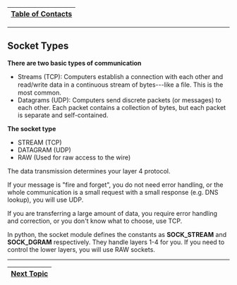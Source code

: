 |[Table of Contacts](/00-Table-of-Contents.md)|
|---|

---

## Socket Types

**There are two basic types of communication** 

* Streams \(TCP\):  Computers establish a connection with each other and read/write data in a continuous stream of bytes---like a ﬁle.  This is the most common. 
* Datagrams \(UDP\): Computers send discrete packets \(or messages\) to each other.   Each packet contains a collection of bytes, but each packet is separate and self-contained. 

**The socket type**

* STREAM \(TCP\)
* DATAGRAM \(UDP\)
* RAW \(Used for raw access to the wire\)

The data transmission determines your layer 4 protocol.

If your message is "fire and forget", you do not need error handling, or the whole communication is a small request with a small response \(e.g. DNS lookup\), you will use UDP.

If you are transferring a large amount of data, you require error handling and correction, or you don't know what to choose, use TCP.

In python, the socket module defines the constants as **SOCK\_STREAM** and **SOCK\_DGRAM** respectively. They handle layers 1-4 for you. If you need to control the lower layers, you will use RAW sockets.

---

|[Next Topic](/03-intro-to-sockets/bsd-socket-api/connections.md)|
|---|
